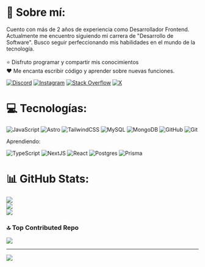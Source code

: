 # 💫 Sobre mí:
Cuento con más de 2 años de experiencia como Desarrollador Frontend. Actualmente me encuentro siguiendo mi carrera de "Desarrollo de Software". Busco seguir perfeccionando mis habilidades en el mundo de la tecnología.<br><br>⭐ Disfruto programar y compartir mis conocimientos<br>❤️ Me encanta escribir código y aprender sobre nuevas funciones.

[![Discord](https://img.shields.io/badge/Discord-%237289DA.svg?logo=discord&logoColor=white)](https://discord.gg/http://discord.gg/H2DN5WRXmW) [![Instagram](https://img.shields.io/badge/Instagram-%23E4405F.svg?logo=Instagram&logoColor=white)](https://instagram.com/yxsif.dev) [![Stack Overflow](https://img.shields.io/badge/-Stackoverflow-FE7A16?logo=stack-overflow&logoColor=white)](https://stackoverflow.com/users/yxsifdev) [![X](https://img.shields.io/badge/X-black.svg?logo=X&logoColor=white)](https://x.com/yxsifdev) 

# 💻 Tecnologías:
![JavaScript](https://img.shields.io/badge/javascript-%23323330.svg?style=for-the-badge&logo=javascript&logoColor=%23F7DF1E) ![Astro](https://img.shields.io/badge/astro-%232C2052.svg?style=for-the-badge&logo=astro&logoColor=white) ![TailwindCSS](https://img.shields.io/badge/tailwindcss-%2338B2AC.svg?style=for-the-badge&logo=tailwind-css&logoColor=white) ![MySQL](https://img.shields.io/badge/mysql-4479A1.svg?style=for-the-badge&logo=mysql&logoColor=white) ![MongoDB](https://img.shields.io/badge/MongoDB-%234ea94b.svg?style=for-the-badge&logo=mongodb&logoColor=white) ![GitHub](https://img.shields.io/badge/github-%23121011.svg?style=for-the-badge&logo=github&logoColor=white) ![Git](https://img.shields.io/badge/git-%23F05033.svg?style=for-the-badge&logo=git&logoColor=white)

Aprendiendo:

![TypeScript](https://img.shields.io/badge/typescript-%23007ACC.svg?style=for-the-badge&logo=typescript&logoColor=white) ![NextJS](https://img.shields.io/badge/next.js-%23E0234E.svg?style=for-the-badge&logo=next.js&logoColor=white&color=000) ![React](https://img.shields.io/badge/react-%2320232a.svg?style=for-the-badge&logo=react&logoColor=%2361DAFB)
![Postgres](https://img.shields.io/badge/postgres-%23316192.svg?style=for-the-badge&logo=postgresql&logoColor=white) ![Prisma](https://img.shields.io/badge/Prisma-3982CE?style=for-the-badge&logo=Prisma&logoColor=white)
# 📊 GitHub Stats:
![](https://github-readme-stats.vercel.app/api?username=yxsifdev&theme=dracula&hide_border=false&include_all_commits=false&count_private=false)<br/>
![](https://github-readme-streak-stats.herokuapp.com/?user=yxsifdev&theme=dracula&hide_border=false)<br/>
![](https://github-readme-stats.vercel.app/api/top-langs/?username=yxsifdev&theme=dracula&hide_border=false&include_all_commits=false&count_private=false&layout=compact)

### 🔝 Top Contributed Repo
![](https://github-contributor-stats.vercel.app/api?username=yxsifdev&limit=5&theme=dracula&combine_all_yearly_contributions=true)

---
[![](https://visitcount.itsvg.in/api?id=yxsifdev&icon=0&color=0)](https://visitcount.itsvg.in)

<!-- Proudly created with GPRM ( https://gprm.itsvg.in ) -->
